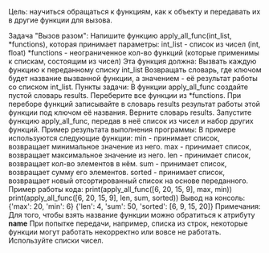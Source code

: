 Цель: научиться обращаться к функциям, как к объекту и передавать их в другие функции для вызова.

Задача "Вызов разом":
Напишите функцию apply_all_func(int_list, *functions), которая принимает параметры:
int_list - список из чисел (int, float)
*functions - неограниченное кол-во функций (которые применимы к спискам, состоящим из чисел)
Эта функция должна:
Вызвать каждую функцию к переданному списку int_list
Возвращать словарь, где ключом будет название вызванной функции, а значением - её результат работы со списком int_list.
Пункты задачи:
В функции apply_all_func создайте пустой словарь results.
Переберите все функции из *functions.
При переборе функций записывайте в словарь results результат работы этой функции под ключом её названия.
Верните словарь results.
Запустите функцию apply_all_func, передав в неё список из чисел и набор других функций.
Пример результата выполнения программы:
В примере используются следующие функции:
min - принимает список, возвращает минимальное значение из него.
max - принимает список, возвращает максимальное значение из него.
len - принимает список, возвращает кол-во элементов в нём.
sum - принимает список, возвращает сумму его элементов.
sorted - принимает список, возвращает новый отсортированный список на основе переданного.
Пример работы кода:
print(apply_all_func([6, 20, 15, 9], max, min))
print(apply_all_func([6, 20, 15, 9], len, sum, sorted))
Вывод на консоль:
{'max': 20, 'min': 6}
{'len': 4, 'sum': 50, 'sorted': [6, 9, 15, 20]}
Примечания:
Для того, чтобы взять название функции можно обратиться к атрибуту __name__
При попытке передачи, например, списка из строк, некоторые функции могут работать некорректно или вовсе не работать. Используйте списки чисел.
